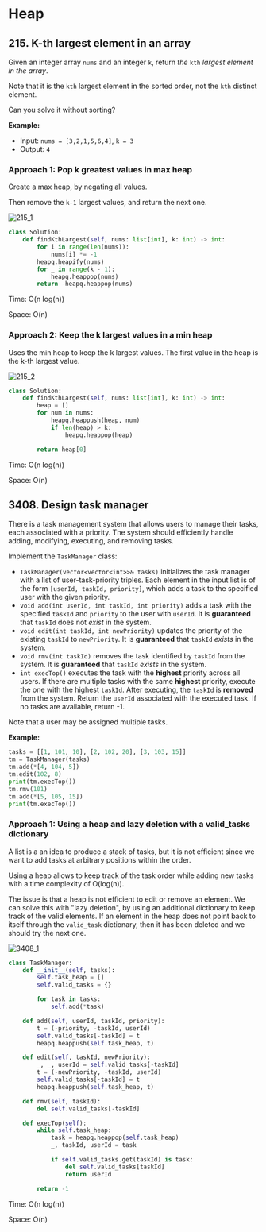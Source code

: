 # Heap

## 215. K-th largest element in an array

Given an integer array `nums` and an integer `k`, return *the* `kth` *largest element in the array*.

Note that it is the `kth` largest element in the sorted order, not the `kth` distinct element.

Can you solve it without sorting?



**Example:**

- Input: `nums = [3,2,1,5,6,4]`, `k = 3`
- Output: `4`



### Approach 1: Pop k greatest values in max heap

Create a max heap, by negating all values.

Then remove the `k-1` largest values, and return the next one.



![215_1](README.assets/215_1_.png)



````python
class Solution:
    def findKthLargest(self, nums: list[int], k: int) -> int:
        for i in range(len(nums)):
            nums[i] *= -1
        heapq.heapify(nums)
        for _ in range(k - 1):
            heapq.heappop(nums)
        return -heapq.heappop(nums)
````

Time: O(n log(n))

Space: O(n)



### Approach 2: Keep the k largest values in a min heap

Uses the min heap to keep the k largest values. The first value in the heap is the k-th largest value.



![215_2](README.assets/215_2_.png)



```python
class Solution:
    def findKthLargest(self, nums: list[int], k: int) -> int:
        heap = []
        for num in nums:
            heapq.heappush(heap, num)
            if len(heap) > k:
                heapq.heappop(heap)

        return heap[0]
```

Time: O(n log(n))

Space: O(n)




## 3408. Design task manager

There is a task management system that allows users to manage their  tasks, each associated with a priority. The system should efficiently  handle adding, modifying, executing, and removing tasks.

Implement the `TaskManager` class:

- `TaskManager(vector<vector<int>>& tasks)` initializes the task manager with a list of user-task-priority triples. Each element in the input list is of the form `[userId, taskId, priority]`, which adds a task to the specified user with the given priority.
- `void add(int userId, int taskId, int priority)` adds a task with the specified `taskId` and `priority` to the user with `userId`. It is **guaranteed** that `taskId` does not *exist* in the system.
- `void edit(int taskId, int newPriority)` updates the priority of the existing `taskId` to `newPriority`. It is **guaranteed** that `taskId` *exists* in the system.
- `void rmv(int taskId)` removes the task identified by `taskId` from the system. It is **guaranteed** that `taskId` *exists* in the system.
- `int execTop()` executes the task with the **highest** priority across all users. If there are multiple tasks with the same **highest** priority, execute the one with the highest `taskId`. After executing, the `taskId` is **removed** from the system. Return the `userId` associated with the executed task. If no tasks are available, return -1.

Note that a user may be assigned multiple tasks.



**Example:**

```python
tasks = [[1, 101, 10], [2, 102, 20], [3, 103, 15]]
tm = TaskManager(tasks)
tm.add(*[4, 104, 5])
tm.edit(102, 8)
print(tm.execTop())
tm.rmv(101)
tm.add(*[5, 105, 15])
print(tm.execTop())
```



### Approach 1: Using a heap and lazy deletion with a valid_tasks dictionary

A list is a an idea to produce a stack of tasks, but it is not efficient since we want to add tasks at arbitrary positions within the order.

Using a heap allows to keep track of the task order while adding new tasks with a time complexity of O(log(n)).

The issue is that a heap is not efficient to edit or remove an element. We can solve this with "lazy deletion", by using an additional dictionary to keep track of the valid elements. If an element in the heap does not point back to itself through the `valid_task` dictionary, then it has been deleted and we should try the next one.



![3408_1](README.assets/3408_1_.png)



```python
class TaskManager:
    def __init__(self, tasks):
        self.task_heap = []
        self.valid_tasks = {}

        for task in tasks:
            self.add(*task)

    def add(self, userId, taskId, priority):
        t = (-priority, -taskId, userId)
        self.valid_tasks[-taskId] = t
        heapq.heappush(self.task_heap, t)

    def edit(self, taskId, newPriority):
        _, _, userId = self.valid_tasks[-taskId]
        t = (-newPriority, -taskId, userId)
        self.valid_tasks[-taskId] = t
        heapq.heappush(self.task_heap, t)

    def rmv(self, taskId):
        del self.valid_tasks[-taskId]

    def execTop(self):
        while self.task_heap:
            task = heapq.heappop(self.task_heap)
            _, taskId, userId = task

            if self.valid_tasks.get(taskId) is task:
                del self.valid_tasks[taskId]
                return userId

        return -1
```

Time: O(n log(n))

Space: O(n)
